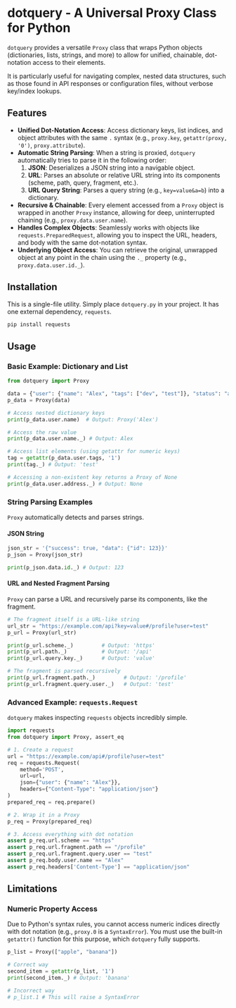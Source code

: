 # dotquery - A Universal Proxy Class for Python

`dotquery` provides a versatile `Proxy` class that wraps Python objects (dictionaries, lists, strings, and more) to allow for unified, chainable, dot-notation access to their elements.

It is particularly useful for navigating complex, nested data structures, such as those found in API responses or configuration files, without verbose key/index lookups.

## Features

- **Unified Dot-Notation Access**: Access dictionary keys, list indices, and object attributes with the same `.` syntax (e.g., `proxy.key`, `getattr(proxy, '0')`, `proxy.attribute`).
- **Automatic String Parsing**: When a string is proxied, `dotquery` automatically tries to parse it in the following order:
    1.  **JSON**: Deserializes a JSON string into a navigable object.
    2.  **URL**: Parses an absolute or relative URL string into its components (scheme, path, query, fragment, etc.).
    3.  **URL Query String**: Parses a query string (e.g., `key=value&a=b`) into a dictionary.
- **Recursive & Chainable**: Every element accessed from a `Proxy` object is wrapped in another `Proxy` instance, allowing for deep, uninterrupted chaining (e.g., `proxy.data.user.name`).
- **Handles Complex Objects**: Seamlessly works with objects like `requests.PreparedRequest`, allowing you to inspect the URL, headers, and body with the same dot-notation syntax.
- **Underlying Object Access**: You can retrieve the original, unwrapped object at any point in the chain using the `._` property (e.g., `proxy.data.user.id._`).

## Installation

This is a single-file utility. Simply place `dotquery.py` in your project. It has one external dependency, `requests`.

```bash
pip install requests
```

## Usage

### Basic Example: Dictionary and List

```python
from dotquery import Proxy

data = {"user": {"name": "Alex", "tags": ["dev", "test"]}, "status": "active"}
p_data = Proxy(data)

# Access nested dictionary keys
print(p_data.user.name)  # Output: Proxy('Alex')

# Access the raw value
print(p_data.user.name._) # Output: Alex

# Access list elements (using getattr for numeric keys)
tag = getattr(p_data.user.tags, '1')
print(tag._) # Output: 'test'

# Accessing a non-existent key returns a Proxy of None
print(p_data.user.address._) # Output: None
```

### String Parsing Examples

`Proxy` automatically detects and parses strings.

#### JSON String

```python
json_str = '{"success": true, "data": {"id": 123}}'
p_json = Proxy(json_str)

print(p_json.data.id._) # Output: 123
```

#### URL and Nested Fragment Parsing

`Proxy` can parse a URL and recursively parse its components, like the fragment.

```python
# The fragment itself is a URL-like string
url_str = "https://example.com/api?key=value#/profile?user=test"
p_url = Proxy(url_str)

print(p_url.scheme._)         # Output: 'https'
print(p_url.path._)           # Output: '/api'
print(p_url.query.key._)      # Output: 'value'

# The fragment is parsed recursively
print(p_url.fragment.path._)         # Output: '/profile'
print(p_url.fragment.query.user._)   # Output: 'test'
```

### Advanced Example: `requests.Request`

`dotquery` makes inspecting `requests` objects incredibly simple.

```python
import requests
from dotquery import Proxy, assert_eq

# 1. Create a request
url = "https://example.com/api#/profile?user=test"
req = requests.Request(
    method='POST',
    url=url,
    json={"user": {"name": "Alex"}},
    headers={"Content-Type": "application/json"}
)
prepared_req = req.prepare()

# 2. Wrap it in a Proxy
p_req = Proxy(prepared_req)

# 3. Access everything with dot notation
assert p_req.url.scheme == "https"
assert p_req.url.fragment.path == "/profile"
assert p_req.url.fragment.query.user == "test"
assert p_req.body.user.name == "Alex"
assert p_req.headers['Content-Type'] == "application/json"
```

## Limitations

### Numeric Property Access

Due to Python's syntax rules, you cannot access numeric indices directly with dot notation (e.g., `proxy.0` is a `SyntaxError`). You must use the built-in `getattr()` function for this purpose, which `dotquery` fully supports.

```python
p_list = Proxy(["apple", "banana"])

# Correct way
second_item = getattr(p_list, '1')
print(second_item._) # Output: 'banana'

# Incorrect way
# p_list.1 # This will raise a SyntaxError
```
